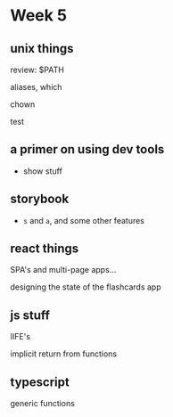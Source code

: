 # Week 5

## unix things

review: $PATH

aliases, which

chown

test

## a primer on using dev tools

- show stuff

## storybook

- `s` and `a`, and some other features

## react things

SPA's and multi-page apps...

designing the state of the flashcards app

## js stuff

IIFE's

implicit return from functions

## typescript

generic functions






